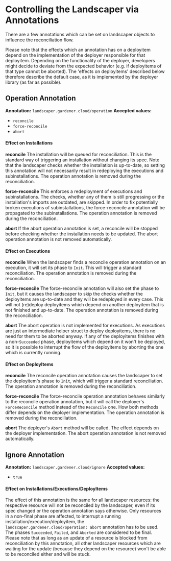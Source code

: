 # Controlling the Landscaper via Annotations

There are a few annotations which can be set on landscaper objects to influence the reconciliation flow.

Please note that the effects which an annotation has on a deployitem depend on the implementation of the deployer responsible for that deployitem. Depending on the functionality of the deployer, developers might decide to deviate from the expected behavior (e.g. if deployitems of that type cannot be aborted). The 'effects on deployitems' described below therefore describe the default case, as it is implemented by the deployer library (as far as possible). 

## Operation Annotation

**Annotation:** `landscaper.gardener.cloud/operation`
**Accepted values:**
  - `reconcile`
  - `force-reconcile`
  - `abort`

#### Effect on Installations

**reconcile**
The installation will be queued for reconciliation. This is the standard way of triggering an installation without changing its spec. Note that the landscaper checks whether the installation is up-to-date, so setting this annotation will not necessarily result in redeploying the executions and subinstallations. 
The operation annotation is removed during the reconciliation.

**force-reconcile**
This enforces a redeployment of executions and subinstallations. The checks, whether any of them is still progressing or the installation's imports are outdated, are skipped.
In order to fix potentially broken executions of subinstallations, the force-reconcile annotation will be propagated to the subinstallations.
The operation annotation is removed during the reconciliation.

**abort**
If the abort operation annotation is set, a reconcile will be stopped before checking whether the installation needs to be updated.
The abort operation annotation is not removed automatically.


#### Effect on Executions

**reconcile**
When the landscaper finds a reconcile operation annotation on an execution, it will set its phase to `Init`. This will trigger a standard reconciliation.
The operation annotation is removed during the reconciliation.

**force-reconcile**
The force-reconcile annotation will also set the phase to `Init`, but it causes the landscaper to skip the checks whether the deployitems are up-to-date and they will be redeployed in every case.
This will not (re)deploy deployitems which depend on another deployitem that is not finished and up-to-date.
The operation annotation is removed during the reconciliation.

**abort**
The abort operation is not implemented for executions. As executions are just an intermediate helper struct to deploy deployitems, there is no need for them to be aborted anyway.
If any of the deployitems finishes with a non-`Succeeded` phase, deployitems which depend on it won't be deployed, so it is possible to interrupt the flow of the deployitems by aborting the one which is currently running.


#### Effect on DeployItems

**reconcile**
The reconcile operation annotation causes the landscaper to set the deployitem's phase to `Init`, which will trigger a standard reconciliation.
The operation annotation is removed during the reconciliation.

**force-reconcile**
The force-reconcile operation annotation behaves similarly to the reconcile operation annotation, but it will call the deployer's `ForceReconcile` method instead of the `Reconcile` one. How both methods differ depends on the deployer implementation.
The operation annotation is removed during the reconciliation.

**abort**
The deployer's `Abort` method will be called. The effect depends on the deployer implementation.
The abort operation annotation is not removed automatically.


## Ignore Annotation

**Annotation:** `landscaper.gardener.cloud/ignore`
**Accepted values:**
  - `true`

#### Effect on Installations/Executions/DeployItems

The effect of this annotation is the same for all landscaper resources: the respective resource will not be reconciled by the landscaper, even if its spec changed or the operation annotation says otherwise. Only resources in a non-final phase are affected, to interrupt a running installation/execution/deployitem, the `landscaper.gardener.cloud/operation: abort` annotation has to be used. The phases `Succeeded`, `Failed`, and `Aborted` are considered to be final.
Please note that as long as an update of a resource is blocked from reconciliation by this annotation, all other landscaper resources which are waiting for the update (because they depend on the resource) won't be able to be reconciled either and will be stuck.